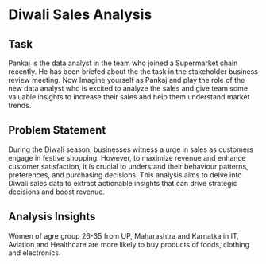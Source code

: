 # Diwali Sales Analysis

## Task

Pankaj is the data analyst in the team who joined a Supermarket chain recently. He has been briefed about the the task in the stakeholder business review meeting. Now Imagine yourself as Pankaj and play the role of the new data analyst who is excited to analyze the sales and give team some valuable insights to increase their sales and help them understand market trends.


## Problem Statement
During the Diwali season, businesses witness a urge in sales as customers engage in festive shopping. However, to maximize revenue and enhance customer satisfaction, it is crucial to understand their behaviour patterns, preferences, and purchasing decisions. This analysis aims to delve into Diwali sales data to extract actionable insights that can drive strategic decisions and boost revenue.

## Analysis Insights

Women of agre group 26-35 from UP, Maharashtra and Karnatka in IT, Aviation and Healthcare are more likely to buy products of foods, clothing and electronics.

